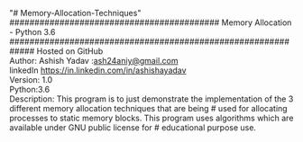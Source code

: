 "# Memory-Allocation-Techniques" 
########################################## Memory Allocation - Python 3.6 #############################################################
Hosted on GitHub																													  
Author: Ashish Yadav         <Email>:<ash24aniy@gmail.com>																			  
linkedIn <https://in.linkedin.com/in/ashishayadav>																					  
Version: 1.0																														  
Python:3.6																															  
Description: This program is to just demonstrate the implementation of the 3 different memory allocation techniques that are being   #
used for allocating processes to static memory blocks. This program uses algorithms which are available under GNU public license for # educational purpose use. 																											  

